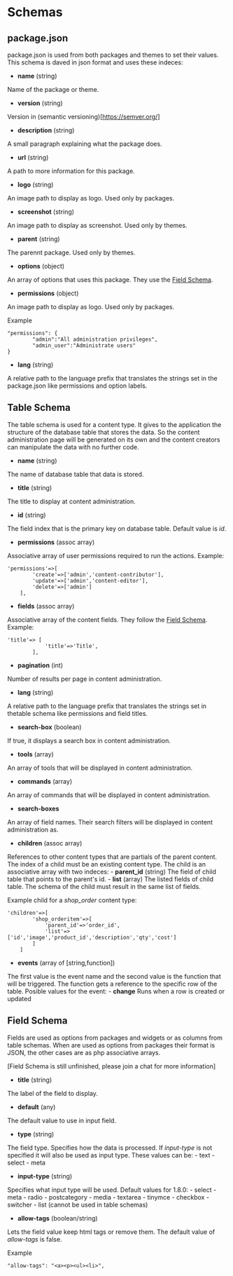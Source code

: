 
# Schemas



## package.json
package.json is used from both packages and themes to set their values. This schema is daved in json format and uses these indeces:

- **name** (string)

Name of the package or theme.

- **version** (string)

Version in (semantic versioning)[https://semver.org/]

- **description** (string)

A small paragraph explaining what the package does.

- **url** (string)

A path to more information for this package.

- **logo** (string)

An image path to display as logo. Used only by packages.

- **screenshot** (string)

An image path to display as screenshot. Used only by themes.

- **parent** (string)

The parennt package. Used only by themes.

- **options** (object)

An array of options that uses this package. They use the [Field Schema](#field-schema).

- **permissions** (object)

An image path to display as logo. Used only by packages.

Example
```
"permissions": {
		"admin":"All administration privileges",
		"admin_user":"Administrate users"
}
```

- **lang** (string)

A relative path to the language prefix that translates the strings set in the package.json like permissions and option labels.

## Table Schema

The table schema is used for a content type. It gives to the application the structure of the database table that stores the data. So the content administration page will be generated on its own and the content creators can manipulate the data with no further code.

- **name** (string)

The name of database table that data is stored.

- **title** (string)

The title to display at content administration.

- **id** (string)

The field index that is the primary key on database table. Default value is *id*.

- **permissions** (assoc array)

Associative array of user permissions required to run the actions. Example:
```
'permissions'=>[
        'create'=>['admin','content-contributor'],
        'update'=>['admin','content-editor'],
        'delete'=>['admin']
    ],
```

- **fields** (assoc array)

Associative array of the content fields. They follow the [Field Schema](#field-schema). Example:
```
'title'=> [
            'title'=>'Title',
        ],
```

- **pagination** (int)

Number of results per page in content administration.

- **lang** (string)

A relative path to the language prefix that translates the strings set in thetable schema like permissions and field titles.

- **search-box** (boolean)

If true, it displays a search box in content administration.

- **tools** (array)

An array of tools that will be displayed in content administration.

- **commands** (array)

An array of commands that will be displayed in content administration.

- **search-boxes**

An array of field names.  Their search filters will be displayed in content administration as.

- **children** (assoc array)

References to other content types that are partials of the parent content. The index of a child must be an existing content type. The child is an associative array with two indeces:
    - **parent_id** (string) The field of child table that points to the parent's id.
    - **list** (array) The listed fields of child table. The schema of the child must result in the same list of fields.

Example child for a *shop_order* content type:
```
'children'=>[
        'shop_orderitem'=>[
            'parent_id'=>'order_id', 
            'list'=>['id','image','product_id','description','qty','cost']
        ]
    ]
```

- **events** (array of [string,function])

The first value is the event name and the second value is the function that will be triggered. The function gets a reference to the specific row of the table. Posible values for the event:
    - **change** Runs when a row is created or updated



## Field Schema
Fields are used as options from packages and widgets or as columns from table schemas. When are used as options from packages their format is JSON, the other cases are as php associative arrays.

[Field Schema is still unfinished, please join a chat for more information]

- **title** (string)

The label of the field to display.

- **default** (any)

The default value to use in input field.

- **type** (string)

The field type. Specifies how the data is processed. If *input-type* is not specified it will also be used as input type. These values can be:
    - text
    - select
    - meta

- **input-type** (string)

Specifies what input type will be used. Default values for 1.8.0:
    - select
    - meta
    - radio
    - postcategory
    - media
    - textarea
    - tinymce
    - checkbox
    - switcher
    - list (cannot be used in table schemas)

- **allow-tags** (boolean/string)

Lets the field value keep html tags or remove them. The default value of *allow-tags* is false.

Example
```
"allow-tags": "<a><p><ul><li>",
```

